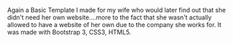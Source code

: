 Again a Basic Template I made for my wife who would later find out that she didn't need her own website....more to the fact that she wasn't actually allowed to have a website of her own due to the company she works for.
It was made with Bootstrap 3, CSS3, HTML5.
